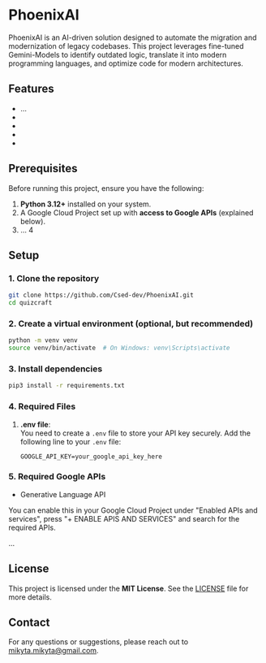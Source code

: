 # PhoenixAI
PhoenixAI is an AI-driven solution designed to automate the migration and modernization of legacy codebases. This project leverages fine-tuned Gemini-Models to identify outdated logic, translate it into modern programming languages, and optimize code for modern architectures.

## Features

- ...
-
-
-
-

## Prerequisites

Before running this project, ensure you have the following:

1. **Python 3.12+** installed on your system.
2. A Google Cloud Project set up with **access to Google APIs** (explained below).
3. ...
4

## Setup

### 1. Clone the repository

```bash
git clone https://github.com/Csed-dev/PhoenixAI.git
cd quizcraft
```

### 2. Create a virtual environment (optional, but recommended)

```bash
python -m venv venv
source venv/bin/activate  # On Windows: venv\Scripts\activate
```

### 3. Install dependencies

```bash
pip3 install -r requirements.txt
```

### 4. Required Files

1. **.env file**:  
   You need to create a `.env` file to store your API key securely. Add the following line to your `.env` file:

   ```
   GOOGLE_API_KEY=your_google_api_key_here
   ```
### 5. Required Google APIs				
- Generative Language API

You can enable this in your Google Cloud Project under "Enabled APIs and services", press "+ ENABLE APIS AND SERVICES" and search for the required APIs.

...

## License

This project is licensed under the **MIT License**. See the [LICENSE](LICENSE) file for more details.

## Contact
For any questions or suggestions, please reach out to mikyta.mikyta@gmail.com.
